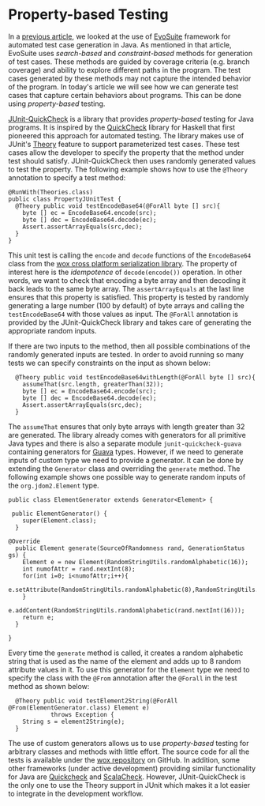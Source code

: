 
# Property-based Testing

In a [previous article](01-automated-test-case-generation.md), we looked at the use of [EvoSuite](http://www.evosuite.org/) framework for automated test case generation in Java. As mentioned in that article, EvoSuite uses _search-based_ and _constraint-based_ methods for generation of test cases. These methods are guided by coverage criteria (e.g. branch coverage) and ability to explore different paths in the program. The test cases generated by these methods may not capture the intended behavior of the program. In today's article we will see how we can generate test cases that capture certain behaviors about programs. This can be done using _property-based_ testing.

[JUnit-QuickCheck](https://github.com/pholser/junit-quickcheck) is a library that provides _property-based_ testing for Java programs. It is inspired by the [QuickCheck](http://en.wikipedia.org/wiki/QuickCheck) library for Haskell that first pioneered this approach for automated testing. The library makes use of JUnit's [Theory](https://github.com/junit-team/junit/wiki/Theories) feature to support parameterized test cases. These test cases allow the developer to specify the property that the method under test should satisfy. JUnit-QuickCheck then uses randomly generated values to test the property. The following example shows how to use the `@Theory` annotation to specify a test method:

````
@RunWith(Theories.class)
public class PropertyJUnitTest {
  @Theory public void testEncodeBase64(@ForAll byte [] src){
    byte [] ec = EncodeBase64.encode(src);
    byte [] dec = EncodeBase64.decode(ec);
    Assert.assertArrayEquals(src,dec);
  }
}
````

This unit test is calling the `encode` and `decode` functions of the `EncodeBase64`
class from the [wox cross platform serialization library](https://github.com/codelion/wox).
The property of interest here is the _idempotence_ of `decode(encode())` operation. In other words, we want to check that encoding a byte array and then decoding it back leads to the same byte array. The `assertArrayEquals` at the last line ensures that this property is satisfied. This property is tested by randomly generating a large number (100 by default) of byte arrays and calling the `testEncodeBase64` with those values as input. The `@ForAll` annotation is provided by the JUnit-QuickCheck library and takes care of generating the appropriate random inputs. 

If there are two inputs to the method, then all possible combinations of the randomly generated inputs are tested. In order to avoid running so many tests we can specify
constraints on the input as shown below:

````
  @Theory public void testEncodeBase64withLength(@ForAll byte [] src){
    assumeThat(src.length, greaterThan(32)); 
    byte [] ec = EncodeBase64.encode(src);
    byte [] dec = EncodeBase64.decode(ec);
    Assert.assertArrayEquals(src,dec);
  }
````

The `assumeThat` ensures that only byte arrays with length greater than 32 are generated.
The library already comes with generators for all primitive Java types and there is also a separate module `junit-quickcheck-guava` containing generators for [Guava](https://code.google.com/p/guava-libraries/) types. However, if we need to generate inputs of custom type we need to provide a generator. It can be done by extending the `Generator` class
and overriding the `generate` method. The following example shows one possible way to generate random inputs of the `org.jdom2.Element` type.

````
public class ElementGenerator extends Generator<Element> {

 public ElementGenerator() {
    super(Element.class);
  }
  
@Override
  public Element generate(SourceOfRandomness rand, GenerationStatus gs) {
    Element e = new Element(RandomStringUtils.randomAlphabetic(16));
    int numofAttr = rand.nextInt(8);
    for(int i=0; i<numofAttr;i++){
     e.setAttribute(RandomStringUtils.randomAlphabetic(8),RandomStringUtils.randomAlphabetic(8));
    }
    e.addContent(RandomStringUtils.randomAlphabetic(rand.nextInt(16)));
    return e;
  }
  
}

````

Every time the `generate` method is called, it creates a random alphabetic string that is used as the name of the element and adds up to 8 random attribute values in it. To use this generator for the `Element` type we need to specify the class with the `@From` annotation after the `@Forall` in the test method as shown below:

````
  @Theory public void testElement2String(@ForAll @From(ElementGenerator.class) Element e)
            throws Exception {
    String s = element2String(e);
  }
````

The use of custom generators allows us to use _property-based_ testing for arbitrary classes and methods with little effort. The source code for all the tests is available under the [wox repository](https://github.com/codelion/wox/tree/master/java/src/test/java/wox/serial/tests) on GitHub. In addition, some other frameworks (under active development) providing similar functionality for Java are [Quickcheck](https://bitbucket.org/blob79/quickcheck) and [ScalaCheck](http://www.scalacheck.org/). However, JUnit-QuickCheck is the only one to use the Theory support in JUnit which makes it a lot easier to integrate in the development workflow.
